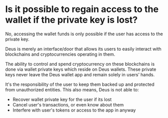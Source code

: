 # Is it possible to regain access to the wallet if the private key is lost?

No, accessing the wallet funds is only possible if the user has access to the private key.

Deus is merely an interface/door that allows its users to easily interact with blockchains and cryptocurrencies operating in them.

The ability to control and spend cryptocurrency on these blockchains is done via wallet private keys which reside on Deus wallets. These private keys never leave the Deus wallet app and remain solely in users’ hands.

It's the responsibility of the user to keep them backed up and protected from unauthorized entities. This also means, Deus is not able to:

- Recover wallet private key for the user if its lost
- Cancel user's transactions, or even know about them
- Interfere with user's tokens or access to the app in anyway
